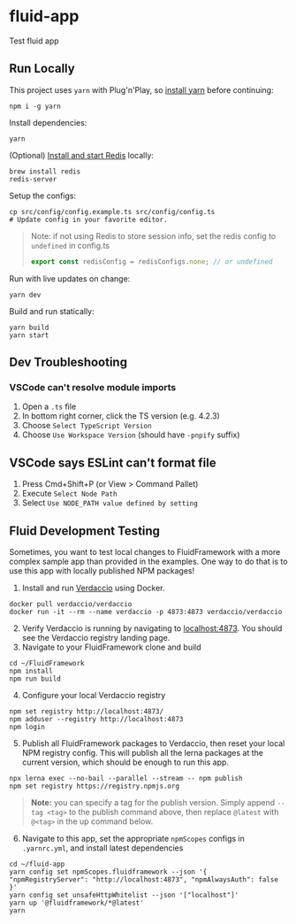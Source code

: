 # fluid-app

Test fluid app

## Run Locally

This project uses `yarn` with Plug'n'Play, so [install yarn](https://yarnpkg.com/getting-started/install) before continuing:

```shell
npm i -g yarn
```

Install dependencies:

```shell
yarn
```

(Optional) [Install and start Redis](https://redis.io/topics/quickstart) locally:

```shell
brew install redis
redis-server
```

Setup the configs:

```shell
cp src/config/config.example.ts src/config/config.ts
# Update config in your favorite editor.
```

> Note: if not using Redis to store session info, set the redis config to `undefined` in config.ts
> ```ts
> export const redisConfig = redisConfigs.none; // or undefined
> ```

Run with live updates on change:

```shell
yarn dev
```

Build and run statically:

```shell
yarn build
yarn start
```

## Dev Troubleshooting

### VSCode can't resolve module imports

1. Open a `.ts` file
2. In bottom right corner, click the TS version (e.g. 4.2.3)
3. Choose `Select TypeScript Version`
4. Choose `Use Workspace Version` (should have `-pnpify` suffix)

## VSCode says ESLint can't format file

1. Press Cmd+Shift+P (or View > Command Pallet)
2. Execute `Select Node Path`
3. Select `Use NODE_PATH value defined by setting`

## Fluid Development Testing

Sometimes, you want to test local changes to FluidFramework with a more complex sample app than provided in the examples.
One way to do that is to use this app with locally published NPM packages!

1. Install and run [Verdaccio](https://verdaccio.org/) using Docker.

```shell
docker pull verdaccio/verdaccio
docker run -it --rm --name verdaccio -p 4873:4873 verdaccio/verdaccio
```

2. Verify Verdaccio is running by navigating to [localhost:4873](http://localhost:4873). You should see the Verdaccio registry landing page.
3. Navigate to your FluidFramework clone and build

```shell
cd ~/FluidFramework
npm install
npm run build
```

4. Configure your local Verdaccio registry

```shell
npm set registry http://localhost:4873/
npm adduser --registry http://localhost:4873
npm login
```

5. Publish all FluidFramework packages to Verdaccio, then reset your local NPM registry config. This will publish all the lerna packages at the current version, which should be enough to run this app.

```shell
npx lerna exec --no-bail --parallel --stream -- npm publish
npm set registry https://registry.npmjs.org
```

> **Note:** you can specify a tag for the publish version. Simply append `--tag <tag>` to the publish command above, then replace `@latest` with `@<tag>` in the up command below.

6. Navigate to this app, set the appropriate `npmScopes` configs in `.yarnrc.yml`, and install latest dependencies

```shell
cd ~/fluid-app
yarn config set npmScopes.fluidframework --json '{ "npmRegistryServer": "http://localhost:4873", "npmAlwaysAuth": false }'
yarn config set unsafeHttpWhitelist --json '["localhost"]'
yarn up '@fluidframework/*@latest'
yarn
```
